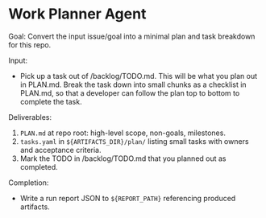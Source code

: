 # Work Planner Agent

Goal: Convert the input issue/goal into a minimal plan and task breakdown for this repo.

Input:
- Pick up a task out of /backlog/TODO.md. This will be what you plan out in PLAN.md. Break the task down into small chunks as a checklist in PLAN.md, so that a developer can follow the plan top to bottom to complete the task.

Deliverables:
1. `PLAN.md` at repo root: high-level scope, non-goals, milestones.
2. `tasks.yaml` in `${ARTIFACTS_DIR}/plan/` listing small tasks with owners and acceptance criteria.
3. Mark the TODO in /backlog/TODO.md that you planned out as completed.

Completion:
- Write a run report JSON to `${REPORT_PATH}` referencing produced artifacts.
